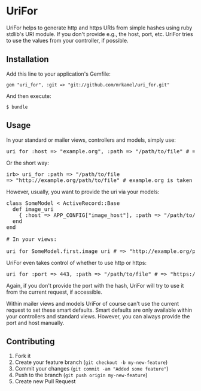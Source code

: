
# UriFor

UriFor helps to generate http and https URIs from simple hashes using ruby stdlib's URI module.
If you don't provide e.g., the host, port, etc. UriFor tries to use the values from your controller, if possible.

## Installation

Add this line to your application's Gemfile:

    gem "uri_for", :git => "git://github.com/mrkamel/uri_for.git"

And then execute:

    $ bundle

## Usage

In your standard or mailer views, controllers and models, simply use:

<pre>
uri_for :host => "example.org", :path => "/path/to/file" # => "http://example.org/path/to/file
</pre>

Or the short way:

<pre>
irb> uri_for :path => "/path/to/file
=> "http://example.org/path/to/file" # example.org is taken from the current request
</pre>

However, usually, you want to provide the uri via your models:

<pre>
class SomeModel &lt; ActiveRecord::Base
  def image_uri
    { :host => APP_CONFIG["image_host"], :path => "/path/to/file" }
  end
end

# In your views:

uri_for SomeModel.first.image_uri # => "http://example.org/path/to/file"
</pre>

UriFor even takes control of whether to use http or https:

<pre>
uri_for :port => 443, :path => "/path/to/file" # => "https://example.org/path/to/file"
</pre>

Again, if you don't provide the port with the hash, UriFor will try to use it from
the current request, if accessible.

Within mailer views and models UriFor of course can't use the current
request to set these smart defaults. Smart defaults are only available within
your controllers and standard views. However, you can always provide the
port and host manually.

## Contributing

1. Fork it
2. Create your feature branch (`git checkout -b my-new-feature`)
3. Commit your changes (`git commit -am "Added some feature"`)
4. Push to the branch (`git push origin my-new-feature`)
5. Create new Pull Request

